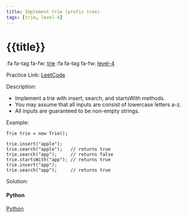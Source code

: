 ```yaml
---
title: Implement trie (prefix tree)
tags: [trie, level-4]
---
```


# {{title}}

:fa fa-tag fa-fw: [trie]({{tagspath}}/trie)
:fa fa-tag fa-fw: [level-4]({{tagspath}}/level-4)

Practice Link: [LeetCode](https://leetcode.com/problems/implement-trie-prefix-tree/)

Description:

- Implement a trie with insert, search, and startsWith methods.
- You may assume that all inputs are consist of lowercase letters a-z.
- All inputs are guaranteed to be non-empty strings.

Example:

```text
Trie trie = new Trie();

trie.insert("apple");
trie.search("apple");   // returns true
trie.search("app");     // returns false
trie.startsWith("app"); // returns true
trie.insert("app");
trie.search("app");     // returns true
```

Solution:

<!-- tabs:start -->
#### **Python**

[Python](../pycode/trie/implement-trie-prefix-tree.py ':include :type=code')
<!-- tabs:end -->
